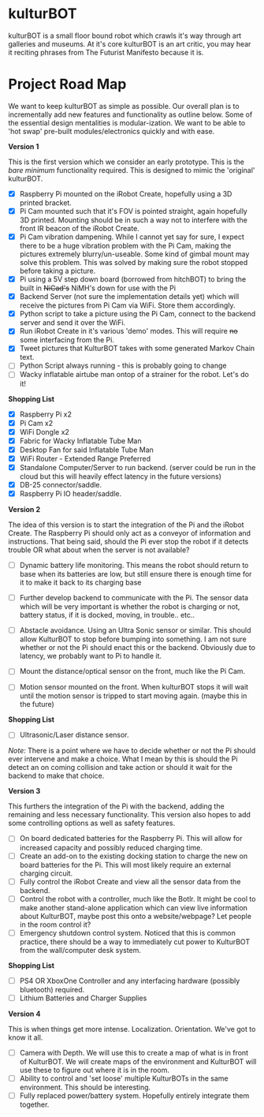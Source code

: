 kulturBOT
=========

kulturBOT is a small floor bound robot which crawls it's way through art galleries and museums. At it's core kulturBOT is an art critic, you may hear it reciting phrases from The Futurist Manifesto because it is.

Project Road Map
=========

We want to keep kulturBOT as simple as possible. Our overall plan is to incrementally add new features and functionality as outline below. Some of the essential design mentalities is modular-ization. We want to be able to 'hot swap' pre-built modules/electronics quickly and with ease.

**Version 1**

This is the first version which we consider an early prototype. This is the *bare minimum* functionality required. This is designed to mimic the 'original' kulturBOT.

- [X] Raspberry Pi mounted on the iRobot Create, hopefully using a 3D printed bracket.
- [X] Pi Cam mounted such that it's FOV is pointed straight, again hopefully 3D printed. Mounting should be in such a way not to interfere with the front IR beacon of the iRobot Create.
- [X] Pi Cam vibration dampening. While I cannot yet say for sure, I expect there to be a huge vibration problem with the Pi Cam, making the pictures extremely blurry/un-useable. Some kind of gimbal mount may solve this problem. This was solved by making sure the robot stopped before taking a picture.
- [X] Pi using a 5V step down board (borrowed from hitchBOT) to bring the built in ~~NiCad's~~ NiMH's down for use with the Pi
- [X] Backend Server (not sure the implementation details yet) which will receive the pictures from Pi Cam via WiFi. Store them accordingly.
- [X] Python script to take a picture using the Pi Cam, connect to the backend server and send it over the WiFi.
- [X] Run iRobot Create in it's various 'demo' modes. This will require ~~no~~ some interfacing from the Pi.
- [X] Tweet pictures that KulturBOT takes with some generated Markov Chain text.
- [ ] Python Script always running - this is probably going to change
- [ ] Wacky inflatable airtube man ontop of a strainer for the robot. Let's do it!

**Shopping List**

- [X] Raspberry Pi x2
- [X] Pi Cam x2
- [X] WiFi Dongle x2
- [X] Fabric for Wacky Inflatable Tube Man
- [X] Desktop Fan for said Inflatable Tube Man
- [X] WiFi Router - Extended Range Preferred
- [X] Standalone Computer/Server to run backend. (server could be run in the cloud but this will heavily effect latency in the future versions)
- [X] DB-25 connector/saddle.
- [X] Raspberry Pi IO header/saddle.

**Version 2**

The idea of this version is to start the integration of the Pi and the iRobot Create. The Raspberry Pi should only act as a conveyor of information and instructions. That being said, should the Pi ever stop the robot if it detects trouble OR what about when the server is not available?

- [ ] Dynamic battery life monitoring. This means the robot should return to base when its batteries are low, but still ensure there is enough time for it to make it back to its charging base
- [ ] Further develop backend to communicate with the Pi. The sensor data which will be very important is whether the robot is charging or not, battery status, if it is docked, moving, in trouble.. etc.. 
- [ ] Abstacle avoidance. Using an Ultra Sonic sensor or similar. This should allow KulturBOT to stop before bumping into something. I am not sure whether or not the Pi should enact this or the backend. Obviously due to latency, we probably want to Pi to handle it.
- [ ] Mount the distance/optical sensor on the front, much like the Pi Cam.
- [ ] Motion sensor mounted on the front. When kulturBOT stops it will wait until the motion sensor is tripped to start moving again. (maybe this in the future)


**Shopping List**

- [ ] Ultrasonic/Laser distance sensor.

*Note:* There is a point where we have to decide whether or not the Pi should ever intervene and make a choice. What I mean by this is should the Pi detect an on coming collision and take action or should it wait for the backend to make that choice.

**Version 3**

This furthers the integration of the Pi with the backend, adding the remaining and less necessary functionality. This version also hopes to add some controlling options as well as safety features.

- [ ] On board dedicated batteries for the Raspberry Pi. This will allow for increased capacity and possibly reduced charging time.
- [ ] Create an add-on to the existing docking station to charge the new on board batteries for the Pi. This will most likely require an external charging circuit.
- [ ] Fully control the iRobot Create and view all the sensor data from the backend.
- [ ] Control the robot with a controller, much like the Botlr. It might be cool to make another stand-alone application which can view live information about KulturBOT, maybe post this onto a website/webpage? Let people in the room control it?
- [ ] Emergency shutdown control system. Noticed that this is common practice, there should be a way to immediately cut power to KulturBOT from the wall/computer desk system.

**Shopping List**

- [ ] PS4 OR XboxOne Controller and any interfacing hardware (possibly bluetooth) required.
- [ ] Lithium Batteries and Charger Supplies

**Version 4**

This is when things get more intense. Localization. Orientation. We've got to know it all. 

- [ ] Camera with Depth. We will use this to create a map of what is in front of KulturBOT. We will create maps of the environment and KulturBOT will use these to figure out where it is in the room.
- [ ] Ability to control and 'set loose' multiple KulturBOTs in the same environment. This should be interesting.
- [ ] Fully replaced power/battery system. Hopefully entirely integrate them together.
